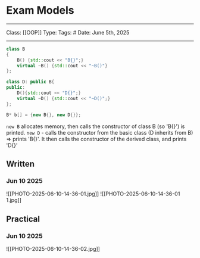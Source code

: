# Exam Models
___
Class: [[OOP]]
Type: 
Tags: # 
Date: June 5th, 2025
___

```c++
class B
{
	B() {std::cout << "B{}";}
	virtual ~B() {std::cout << "~B()"}
};

class D: public B{
public:
	D(){std::cout << "D{}";}
	virtual ~D() {std::cout << "~D()";}
};
```

```c++
B* b[] = {new B{}, new D{}};
```

`new B` allocates memory, then calls the constructor of class B (so 'B{}') is printed.
`new D` - calls the constructor from the basic class (D inherits from B) $\Rightarrow$ prints 'B{}'. It then calls the constructor of the derived class, and prints 'D{}'


## Written
### Jun 10 2025

![[PHOTO-2025-06-10-14-36-01.jpg]]
![[PHOTO-2025-06-10-14-36-01 1.jpg]]

## Practical
### Jun 10 2025
![[PHOTO-2025-06-10-14-36-02.jpg]]